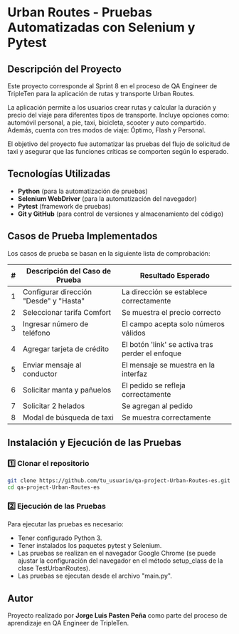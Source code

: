 # Urban Routes - Pruebas Automatizadas con Selenium y Pytest

## Descripción del Proyecto
Este proyecto corresponde al Sprint 8 en el proceso de QA Engineer de TripleTen para la aplicación de rutas y transporte Urban Routes.

La aplicación permite a los usuarios crear rutas y calcular la duración y precio del viaje para diferentes tipos de transporte. Incluye opciones como: automóvil personal, a pie, taxi, bicicleta, scooter y auto compartido. Además, cuenta con tres modos de viaje: Óptimo, Flash y Personal.

El objetivo del proyecto fue automatizar las pruebas del flujo de solicitud de taxi y asegurar que las funciones críticas se comporten según lo esperado.

## Tecnologías Utilizadas
- **Python** (para la automatización de pruebas)
- **Selenium WebDriver** (para la automatización del navegador)
- **Pytest** (framework de pruebas)
- **Git y GitHub** (para control de versiones y almacenamiento del código)


## Casos de Prueba Implementados
Los casos de prueba se basan en la siguiente lista de comprobación:

| #  | Descripción del Caso de Prueba | Resultado Esperado |
|----|--------------------------------|-----------------------------|
| 1  | Configurar dirección "Desde" y "Hasta" | La dirección se establece correctamente |
| 2  | Seleccionar tarifa Comfort | Se muestra el precio correcto |
| 3  | Ingresar número de teléfono | El campo acepta solo números válidos |
| 4  | Agregar tarjeta de crédito | El botón 'link' se activa tras perder el enfoque |
| 5  | Enviar mensaje al conductor | El mensaje se muestra en la interfaz |
| 6  | Solicitar manta y pañuelos | El pedido se refleja correctamente |
| 7  | Solicitar 2 helados | Se agregan al pedido |
| 8  | Modal de búsqueda de taxi | Se muestra correctamente |

## Instalación y Ejecución de las Pruebas
### 1️⃣ Clonar el repositorio
```bash
git clone https://github.com/tu_usuario/qa-project-Urban-Routes-es.git
cd qa-project-Urban-Routes-es
```

### 2️⃣ Ejecución de las Pruebas

Para ejecutar las pruebas es necesario:

- Tener configurado Python 3.
- Tener instalados los paquetes pytest y Selenium.
- Las pruebas se realizan en el navegador Google Chrome (se puede ajustar la configuración del navegador en el método setup_class de la clase TestUrbanRoutes).
- Las pruebas se ejecutan desde el archivo "main.py".


## Autor
Proyecto realizado por **Jorge Luis Pasten Peña** como parte del proceso de aprendizaje en QA Engineer de TripleTen.
